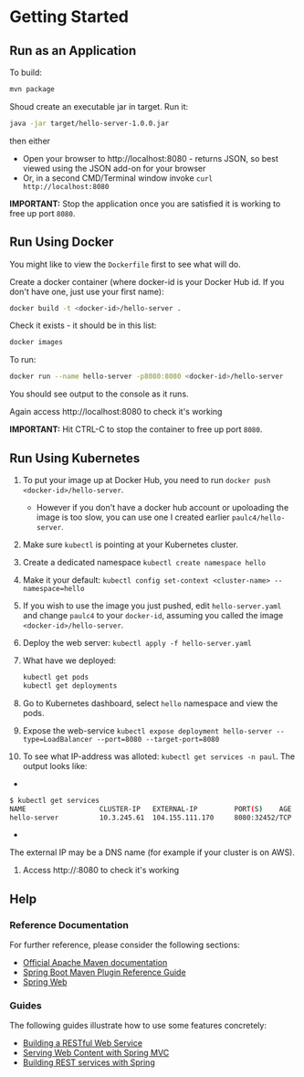 # Getting Started

## Run as an Application

To build:

```sh
mvn package
```

Shoud create an executable jar in target.  Run it:

```sh
java -jar target/hello-server-1.0.0.jar
```

then either

* Open your browser to http://localhost:8080 - returns JSON, so best viewed using the JSON add-on for your browser
* Or, in a second CMD/Terminal window invoke `curl http://localhost:8080`

**IMPORTANT:** Stop the application once you are satisfied it is working to free up port `8080`.

## Run Using Docker

You might like to view the `Dockerfile` first to see what will do.

Create a docker container (where docker-id is your Docker Hub id.  If you don't have one, just use your first name):

```sh
docker build -t <docker-id>/hello-server .
```

Check it exists - it should be in this list:

```sh
docker images
```

To run:

```sh
docker run --name hello-server -p8080:8080 <docker-id>/hello-server
```

You should see output to the console as it runs.

Again access http://localhost:8080 to check it's working

**IMPORTANT:** Hit CTRL-C to stop the container to free up port `8080`.

## Run Using Kubernetes

1. To put your image up at Docker Hub, you need to run `docker push <docker-id>/hello-server`.

   * However if you don't have a docker hub account or upoloading the image is too slow, you can use one I created earlier `paulc4/hello-server`.

1. Make sure `kubectl` is pointing at your Kubernetes cluster.

1. Create a dedicated namespace `kubectl create namespace hello`

1. Make it your default: `kubectl config set-context <cluster-name> --namespace=hello`

1. If you wish to use the image you just pushed, edit `hello-server.yaml` and change `paulc4` to your `docker-id`, assuming you called the image `<docker-id>/hello-server`.

1. Deploy the web server: `kubectl apply -f hello-server.yaml`

1. What have we deployed:

   ```sh
   kubectl get pods
   kubectl get deployments
   ```

1. Go to Kubernetes dashboard, select `hello` namespace and view the pods.

1. Expose the web-service `kubectl expose deployment hello-server --type=LoadBalancer --port=8080 --target-port=8080`

1. To see what IP-address was alloted: `kubectl get services -n paul`. The output looks like:
+
```sh
$ kubectl get services
NAME                  CLUSTER-IP   EXTERNAL-IP         PORT(S)    AGE
hello-server          10.3.245.61  104.155.111.170     8080:32452/TCP   2m
```
+
The external IP may be a DNS name (for example if your cluster is on AWS).

1. Access http://<external-ip>:8080  to check it's working

## Help

### Reference Documentation
For further reference, please consider the following sections:

* [Official Apache Maven documentation](https://maven.apache.org/guides/index.html)
* [Spring Boot Maven Plugin Reference Guide](https://docs.spring.io/spring-boot/docs/2.2.4.RELEASE/maven-plugin/)
* [Spring Web](https://docs.spring.io/spring-boot/docs/2.2.4.RELEASE/reference/htmlsingle/#boot-features-developing-web-applications)

### Guides
The following guides illustrate how to use some features concretely:

* [Building a RESTful Web Service](https://spring.io/guides/gs/rest-service/)
* [Serving Web Content with Spring MVC](https://spring.io/guides/gs/serving-web-content/)
* [Building REST services with Spring](https://spring.io/guides/tutorials/bookmarks/)

